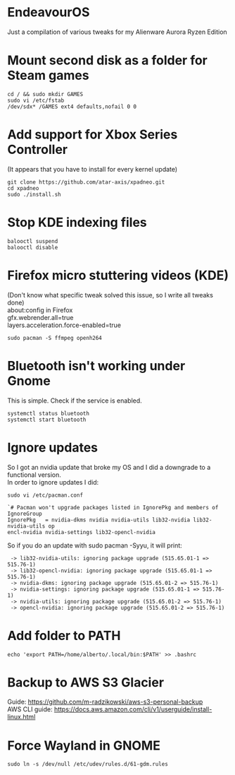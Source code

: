 # EndeavourOS
Just a compilation of various tweaks for my Alienware Aurora Ryzen Edition

# Mount second disk as a folder for Steam games
```
cd / && sudo mkdir GAMES  
sudo vi /etc/fstab  
/dev/sdx* /GAMES ext4 defaults,nofail 0 0
```

# Add support for Xbox Series Controller
(It appears that you have to install for every kernel update)  
```
git clone https://github.com/atar-axis/xpadneo.git  
cd xpadneo  
sudo ./install.sh  
```

# Stop KDE indexing files
```
balooctl suspend  
balooctl disable  
```

# Firefox micro stuttering videos (KDE)
(Don't know what specific tweak solved this issue, so I write all tweaks done)  
about:config in Firefox  
gfx.webrender.all=true  
layers.acceleration.force-enabled=true  
```
sudo pacman -S ffmpeg openh264  
```

# Bluetooth isn't working under Gnome  
This is simple. Check if the service is enabled.  
```  
systemctl status bluetooth
systemctl start bluetooth
```

# Ignore updates  
So I got an nvidia update that broke my OS and I did a downgrade to a functional version.  
In order to ignore updates I did:  
```
sudo vi /etc/pacman.conf  
```
```
`# Pacman won't upgrade packages listed in IgnorePkg and members of IgnoreGroup
IgnorePkg   = nvidia-dkms nvidia nvidia-utils lib32-nvidia lib32-nvidia-utils op
encl-nvidia nvidia-settings lib32-opencl-nvidia
```
So if you do an update with sudo pacman -Syyu, it will print:
```
 -> lib32-nvidia-utils: ignoring package upgrade (515.65.01-1 => 515.76-1)
 -> lib32-opencl-nvidia: ignoring package upgrade (515.65.01-1 => 515.76-1)
 -> nvidia-dkms: ignoring package upgrade (515.65.01-2 => 515.76-1)
 -> nvidia-settings: ignoring package upgrade (515.65.01-1 => 515.76-1)
 -> nvidia-utils: ignoring package upgrade (515.65.01-2 => 515.76-1)
 -> opencl-nvidia: ignoring package upgrade (515.65.01-2 => 515.76-1)
```  

# Add folder to PATH
``` 
echo 'export PATH=/home/alberto/.local/bin:$PATH' >> .bashrc
``` 

# Backup to AWS S3 Glacier  
Guide: https://github.com/m-radzikowski/aws-s3-personal-backup  
AWS CLI guide: https://docs.aws.amazon.com/cli/v1/userguide/install-linux.html  

# Force Wayland in GNOME
``` 
sudo ln -s /dev/null /etc/udev/rules.d/61-gdm.rules
``` 

